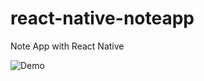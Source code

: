 # react-native-noteapp

Note App with React Native

![Demo](./src/documentations/detail9.png|width=100)

